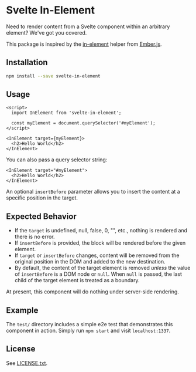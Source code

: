 Svelte In-Element
=================

Need to render content from a Svelte component within an arbitrary element?  We've got you covered.

This package is inspired by the [in-element](https://github.com/emberjs/ember.js/blob/48112f90e6d5e21ac5da9a1d539148fbd91a16ff/packages/%40ember/-internals/glimmer/lib/syntax/in-element.ts) helper from [Ember.js](https://emberjs.com).


## Installation

```sh
npm install --save svelte-in-element
```


## Usage

```svelte
<script>
  import InElement from 'svelte-in-element';

  const myElement = document.querySelector('#myElement');
</script>

<InElement target={myElement}>
  <h2>Hello World</h2>
</InElement>
```

You can also pass a query selector string:

```svelte
<InElement target="#myElement">
  <h2>Hello World</h2>
</InElement>
```

An optional `insertBefore` parameter allows you to insert the content at a specific position in the target.


## Expected Behavior

- If the `target` is undefined, null, false, 0, "", etc., nothing is rendered and there is no error.
- If `insertBefore` is provided, the block will be rendered before the given element.
- If `target` or `insertBefore` changes, content will be removed from the original position in the DOM and added to the new destination.
- By default, the content of the target element is removed *unless* the value of `insertBefore` is a DOM node or `null`.  When `null` is passed, the last child of the target element is treated as a boundary.

At present, this component will do nothing under server-side rendering.


## Example

The `test/` directory includes a simple e2e test that demonstrates this component in action.  Simply run `npm start` and visit `localhost:1337`.


## License

See [LICENSE.txt](LICENSE.txt).
